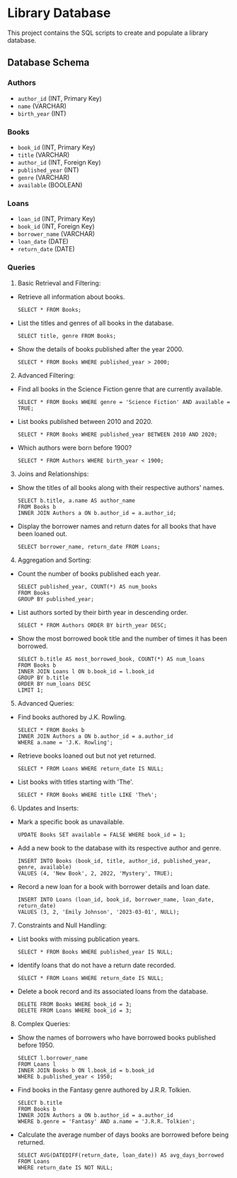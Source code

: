 # Library Database

This project contains the SQL scripts to create and populate a library database.

## Database Schema

### Authors
- `author_id` (INT, Primary Key)
- `name` (VARCHAR)
- `birth_year` (INT)

### Books
- `book_id` (INT, Primary Key)
- `title` (VARCHAR)
- `author_id` (INT, Foreign Key)
- `published_year` (INT)
- `genre` (VARCHAR)
- `available` (BOOLEAN)

### Loans 
- `loan_id` (INT, Primary Key)
- `book_id` (INT, Foreign Key)
- `borrower_name` (VARCHAR)
- `loan_date` (DATE)
- `return_date` (DATE)

### Queries
1. Basic Retrieval and Filtering:

- Retrieve all information about books.
  ```
  SELECT * FROM Books;
  ```
- List the titles and genres of all books in the database.
  ```
  SELECT title, genre FROM Books;
  ```
- Show the details of books published after the year 2000.
  ```
  SELECT * FROM Books WHERE published_year > 2000;
  ```
  
2. Advanced Filtering:

- Find all books in the Science Fiction genre that are currently available.
  ```
  SELECT * FROM Books WHERE genre = 'Science Fiction' AND available = TRUE;
  ```
- List books published between 2010 and 2020.
  ```
  SELECT * FROM Books WHERE published_year BETWEEN 2010 AND 2020;
  ```
- Which authors were born before 1900?
  ```
  SELECT * FROM Authors WHERE birth_year < 1900;
  ```
  
3. Joins and Relationships:

- Show the titles of all books along with their respective authors' names.
  ```
  SELECT b.title, a.name AS author_name
  FROM Books b
  INNER JOIN Authors a ON b.author_id = a.author_id;
  ```
- Display the borrower names and return dates for all books that have been loaned out.
  ```
  SELECT borrower_name, return_date FROM Loans;
  ```
  
4. Aggregation and Sorting:

- Count the number of books published each year.
  ```
  SELECT published_year, COUNT(*) AS num_books
  FROM Books
  GROUP BY published_year;
  ```
- List authors sorted by their birth year in descending order.
  ```
  SELECT * FROM Authors ORDER BY birth_year DESC;
  ```
- Show the most borrowed book title and the number of times it has been borrowed.
  ```
  SELECT b.title AS most_borrowed_book, COUNT(*) AS num_loans
  FROM Books b
  INNER JOIN Loans l ON b.book_id = l.book_id
  GROUP BY b.title
  ORDER BY num_loans DESC
  LIMIT 1;
  ```
  
5. Advanced Queries:

- Find books authored by J.K. Rowling.
  ```
  SELECT * FROM Books b
  INNER JOIN Authors a ON b.author_id = a.author_id
  WHERE a.name = 'J.K. Rowling';
  ```
- Retrieve books loaned out but not yet returned.
  ```
  SELECT * FROM Loans WHERE return_date IS NULL;
  ```
- List books with titles starting with 'The'.
  ```
  SELECT * FROM Books WHERE title LIKE 'The%';
  ```
  
6. Updates and Inserts:

- Mark a specific book as unavailable.
  ```
  UPDATE Books SET available = FALSE WHERE book_id = 1;
  ```
- Add a new book to the database with its respective author and genre.
  ```
  INSERT INTO Books (book_id, title, author_id, published_year, genre, available)
  VALUES (4, 'New Book', 2, 2022, 'Mystery', TRUE);
  ```
- Record a new loan for a book with borrower details and loan date.
  ```
  INSERT INTO Loans (loan_id, book_id, borrower_name, loan_date, return_date)
  VALUES (3, 2, 'Emily Johnson', '2023-03-01', NULL);
  ```
  
7. Constraints and Null Handling:

- List books with missing publication years.
  ```
  SELECT * FROM Books WHERE published_year IS NULL;
  ```
- Identify loans that do not have a return date recorded.
  ```
  SELECT * FROM Loans WHERE return_date IS NULL;
  ```
- Delete a book record and its associated loans from the database.
  ```
  DELETE FROM Books WHERE book_id = 3;
  DELETE FROM Loans WHERE book_id = 3;
  ```
8. Complex Queries:

- Show the names of borrowers who have borrowed books published before 1950.
  ```
  SELECT l.borrower_name
  FROM Loans l
  INNER JOIN Books b ON l.book_id = b.book_id
  WHERE b.published_year < 1950;
  ```
- Find books in the Fantasy genre authored by J.R.R. Tolkien.
  ```
  SELECT b.title
  FROM Books b
  INNER JOIN Authors a ON b.author_id = a.author_id
  WHERE b.genre = 'Fantasy' AND a.name = 'J.R.R. Tolkien';
  ```
- Calculate the average number of days books are borrowed before being returned.
  ```
  SELECT AVG(DATEDIFF(return_date, loan_date)) AS avg_days_borrowed
  FROM Loans
  WHERE return_date IS NOT NULL;
  ```

